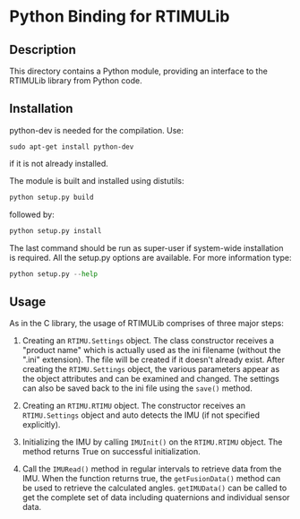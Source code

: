 Python Binding for RTIMULib
===========================

Description
-----------
This directory contains a Python module, providing an interface to the RTIMULib library
from Python code.

Installation
------------

python-dev is needed for the compilation. Use:
```
sudo apt-get install python-dev
```

if it is not already installed.

The module is built and installed using distutils:
```python
python setup.py build
```   

followed by:
```python
python setup.py install
```

The last command should be run as super-user if system-wide installation is required. All the
setup.py options are available. For more information type:
```python
python setup.py --help
```


Usage
-----
As in the C library, the usage of RTIMULib comprises of three major steps:

1. Creating an `RTIMU.Settings` object. The class constructor receives a "product name" which is
   actually used as the ini filename (without the ".ini" extension). The file will be
   created if it doesn't already exist. After creating the `RTIMU.Settings` object, the various
   parameters appear as the object attributes and can be examined and changed. 
   The settings can also be saved back to the ini file using the `save()` method.
   
2. Creating an `RTIMU.RTIMU` object. The constructor receives an `RTIMU.Settings` object and auto detects
   the IMU (if not specified explicitly).
   
3. Initializing the IMU by calling `IMUInit()` on the `RTIMU.RTIMU` object. The method returns True on
   successful initialization.
   
4. Call the `IMURead()` method in regular intervals to retrieve data from the IMU. When the function returns
   true, the `getFusionData()` method can be used to retrieve the calculated angles. `getIMUData()` can be called
   to get the complete set of data including quaternions and individual sensor data.

